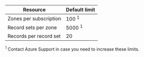 
| Resource | Default limit |
| --- | --- |
| Zones per subscription |100 <sup>1</sup> |
| Record sets per zone |5000 <sup>1</sup> |
| Records per record set |20 |

<sup>1</sup> Contact Azure Support in case you need to increase these limits.